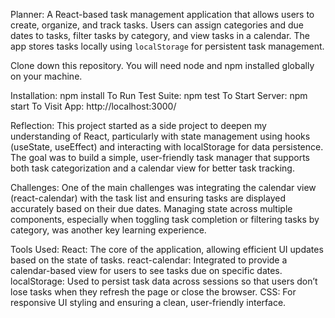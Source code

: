 Planner:
A React-based task management application that allows users to create, organize, and track tasks. Users can assign categories and due dates to tasks, filter tasks by category, and view tasks in a calendar. The app stores tasks locally using `localStorage` for persistent task management.

Clone down this repository. You will need node and npm installed globally on your machine.

Installation:
npm install
To Run Test Suite:
npm test
To Start Server:
npm start
To Visit App:
http://localhost:3000/

Reflection:
This project started as a side project to deepen my understanding of React, particularly with state management using hooks (useState, useEffect) and interacting with localStorage for data persistence. The goal was to build a simple, user-friendly task manager that supports both task categorization and a calendar view for better task tracking.

Challenges:
One of the main challenges was integrating the calendar view (react-calendar) with the task list and ensuring tasks are displayed accurately based on their due dates. Managing state across multiple components, especially when toggling task completion or filtering tasks by category, was another key learning experience.

Tools Used:
React: The core of the application, allowing efficient UI updates based on the state of tasks.
react-calendar: Integrated to provide a calendar-based view for users to see tasks due on specific dates.
localStorage: Used to persist task data across sessions so that users don’t lose tasks when they refresh the page or close the browser.
CSS: For responsive UI styling and ensuring a clean, user-friendly interface.
